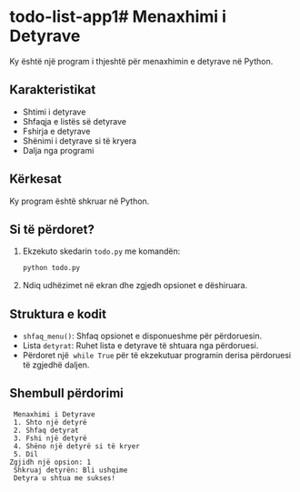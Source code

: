 # todo-list-app1# Menaxhimi i Detyrave

Ky është një program i thjeshtë për menaxhimin e detyrave në Python.

## Karakteristikat

- Shtimi i detyrave
- Shfaqja e listës së detyrave
- Fshirja e detyrave
- Shënimi i detyrave si të kryera
- Dalja nga programi

## Kërkesat

Ky program është shkruar në Python.

## Si të përdoret?

1. Ekzekuto skedarin `todo.py` me komandën:
   ```bash
   python todo.py
   ```
2. Ndiq udhëzimet në ekran dhe zgjedh opsionet e dëshiruara.

## Struktura e kodit

- `shfaq_menu()`: Shfaq opsionet e disponueshme për përdoruesin.
- Lista `detyrat`: Ruhet lista e detyrave të shtuara nga përdoruesi.
- Përdoret një  `while True` për të ekzekutuar programin derisa përdoruesi të zgjedhë daljen.

## Shembull përdorimi

```
 Menaxhimi i Detyrave
 1. Shto një detyrë
 2. Shfaq detyrat
 3. Fshi një detyrë
 4. Shëno një detyrë si të kryer
 5. Dil
Zgjidh një opsion: 1
 Shkruaj detyrën: Bli ushqime
 Detyra u shtua me sukses!
```

##


